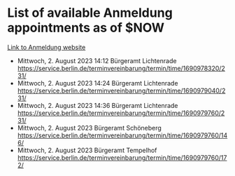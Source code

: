 # List of available Anmeldung appointments as of $NOW
[Link to Anmeldung website](https://service.berlin.de/terminvereinbarung/termin/tag.php?termin=1&anliegen[]=120686&dienstleisterlist=122210,122217,327316,122219,327312,122227,327314,122231,327346,122243,327348,122254,122252,329742,122260,329745,122262,329748,122271,327278,122273,327274,122277,327276,330436,122280,327294,122282,327290,122284,327292,122291,327270,122285,327266,122286,327264,122296,327268,150230,329760,122297,327286,122294,327284,122312,329763,122314,329775,122304,327330,122311,327334,122309,327332,317869,122281,327352,122279,329772,122283,122276,327324,122274,327326,122267,329766,122246,327318,122251,327320,122257,327322,122208,327298,122226,327300&herkunft=http%3A%2F%2Fservice.berlin.de%2Fdienstleistung%2F120686%2F)
- Mittwoch, 2. August 2023 14:12 Bürgeramt Lichtenrade https://service.berlin.de/terminvereinbarung/termin/time/1690978320/231/
- Mittwoch, 2. August 2023 14:24 Bürgeramt Lichtenrade https://service.berlin.de/terminvereinbarung/termin/time/1690979040/231/
- Mittwoch, 2. August 2023 14:36 Bürgeramt Lichtenrade https://service.berlin.de/terminvereinbarung/termin/time/1690979760/231/
- Mittwoch, 2. August 2023  Bürgeramt Schöneberg https://service.berlin.de/terminvereinbarung/termin/time/1690979760/146/
- Mittwoch, 2. August 2023  Bürgeramt Tempelhof https://service.berlin.de/terminvereinbarung/termin/time/1690979760/172/

